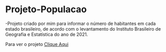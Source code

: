 # Projeto-Populacao

-Projeto criado por mim para informar o número de habitantes em cada estado brasileiro, de acordo com o levantamento do Instituto Brasileiro de Geografia e Estatística do ano de 2021.

Para ver o projeto 
<a href="https://elielgomes.github.io/Projeto-Populacao/">Clique Aqui</a>